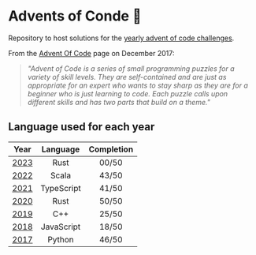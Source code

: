 # Advents of Conde 🎄

Repository to host solutions for the [yearly advent of code challenges](https://adventofcode.com/events).

From the [Advent Of Code](https://adventofcode.com/about) page on December 2017:

> *"Advent of Code is a series of small programming puzzles for a variety of skill levels. They are self-contained and are just as appropriate for an expert who wants to stay sharp as they are for a beginner who is just learning to code. Each puzzle calls upon different skills and has two parts that build on a theme."*

## Language used for each year

|                 Year                  |  Language  | Completion |
| :-----------------------------------: | :--------: | :--------: |
| [2023](https://adventofcode.com/2023) |    Rust    |   00/50    |
| [2022](https://adventofcode.com/2022) |   Scala    |   43/50    |
| [2021](https://adventofcode.com/2021) | TypeScript |   41/50    |
| [2020](https://adventofcode.com/2020) |    Rust    |   50/50    |
| [2019](https://adventofcode.com/2019) |    C++     |   25/50    |
| [2018](https://adventofcode.com/2018) | JavaScript |   18/50    |
| [2017](https://adventofcode.com/2017) |   Python   |   46/50    |
